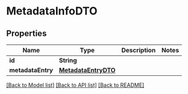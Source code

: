 # MetadataInfoDTO

## Properties
Name | Type | Description | Notes
------------ | ------------- | ------------- | -------------
**id** | **String** |  | 
**metadataEntry** | [**MetadataEntryDTO**](MetadataEntryDTO.md) |  | 

[[Back to Model list]](../README.md#documentation-for-models) [[Back to API list]](../README.md#documentation-for-api-endpoints) [[Back to README]](../README.md)



